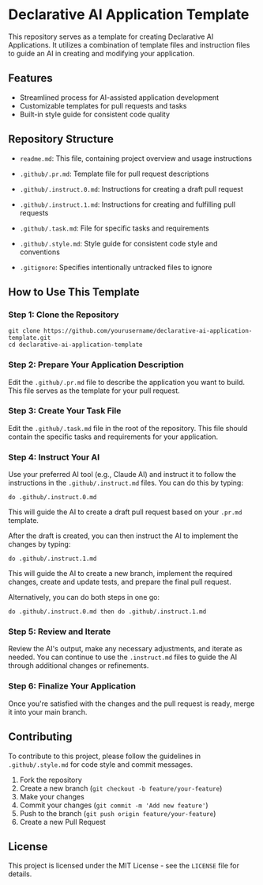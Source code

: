 # Declarative AI Application Template

This repository serves as a template for creating Declarative AI Applications. It utilizes a combination of template files and instruction files to guide an AI in creating and modifying your application.

## Features

- Streamlined process for AI-assisted application development
- Customizable templates for pull requests and tasks
- Built-in style guide for consistent code quality

## Repository Structure

- `readme.md`: This file, containing project overview and usage instructions
- `.github/.pr.md`: Template file for pull request descriptions
- `.github/.instruct.0.md`: Instructions for creating a draft pull request
- `.github/.instruct.1.md`: Instructions for creating and fulfilling pull requests
- `.github/.task.md`: File for specific tasks and requirements
- `.github/.style.md`: Style guide for consistent code style and conventions

- `.gitignore`: Specifies intentionally untracked files to ignore

## How to Use This Template

### Step 1: Clone the Repository

```shell
git clone https://github.com/yourusername/declarative-ai-application-template.git
cd declarative-ai-application-template
```

### Step 2: Prepare Your Application Description

Edit the `.github/.pr.md` file to describe the application you want to build. This file serves as the template for your pull request.

### Step 3: Create Your Task File

Edit the `.github/.task.md` file in the root of the repository. This file should contain the specific tasks and requirements for your application.

### Step 4: Instruct Your AI

Use your preferred AI tool (e.g., Claude AI) and instruct it to follow the instructions in the `.github/.instruct.md` files. You can do this by typing:

```
do .github/.instruct.0.md
```

This will guide the AI to create a draft pull request based on your `.pr.md` template.

After the draft is created, you can then instruct the AI to implement the changes by typing:

```
do .github/.instruct.1.md
```

This will guide the AI to create a new branch, implement the required changes, create and update tests, and prepare the final pull request.

Alternatively, you can do both steps in one go:

```
do .github/.instruct.0.md then do .github/.instruct.1.md
```

### Step 5: Review and Iterate

Review the AI's output, make any necessary adjustments, and iterate as needed. You can continue to use the `.instruct.md` files to guide the AI through additional changes or refinements.

### Step 6: Finalize Your Application

Once you're satisfied with the changes and the pull request is ready, merge it into your main branch.

## Contributing

To contribute to this project, please follow the guidelines in `.github/.style.md` for code style and commit messages.

1. Fork the repository
2. Create a new branch (`git checkout -b feature/your-feature`)
3. Make your changes
4. Commit your changes (`git commit -m 'Add new feature'`)
5. Push to the branch (`git push origin feature/your-feature`)
6. Create a new Pull Request

## License

This project is licensed under the MIT License - see the `LICENSE` file for details.
